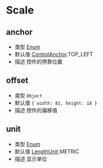 # Scale

## anchor
* 类型 [Enum](/guide/constants.html#controlanchor)
* 默认值 [ControlAnchor](/guide/constants.html#controlanchor).TOP_LEFT
* 描述 控件的停靠位置

## offset
* 类型 `Object`
* 默认值 `{ width: 81, height: 18 }`
* 描述 控件的偏移值

## unit
* 类型 [Enum](/guide/constants.html#lengthunit)
* 默认值 [LengthUnit](/guide/constants.html#lengthunit).METRIC
* 描述 显示单位
